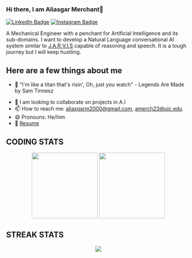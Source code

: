 ### Hi there, I am Aliasgar Merchant👋

[![LinkedIn Badge](https://img.shields.io/badge/LinkedIn-0077B5?style=flat-square&logo=linkedin&logoColor=white)](https://linkedin.com/in/aliasgar-merchant)
[![Instagram Badge](https://img.shields.io/badge/Instagram-E4405F?style=flat-square&logo=instagram&logoColor=white)](https://instagram.com/_aliasgar007_/)

A Mechanical Engineer with a penchant for Artificial Intelligence and its sub-domains. I want to develop a Natural Language conversational AI system similar to [J.A.R.V.I.S](https://marvelcinematicuniverse.fandom.com/wiki/J.A.R.V.I.S.) capable of reasoning and speech. It is a tough journey but I will keep hustling.

## Here are a few things about me
- 🤘 "I'm like a titan that's risin',
Oh, just you watch" - Legends Are Made by Sam Tinnesz
<!-- - 🔭 I am currently developing a website titled "Introduction to Reinforcement Learning". -->
- 👯 I am looking to collaborate on projects in A.I
- 📫 How to reach me: aliasgarm2000@gmail.com, amerch23@uic.edu
- 😄 Pronouns: He/him
- 📝 [Resume](https://drive.google.com/file/d/1GZJ-UcinslX5tDUE21wdb4tzEH40fgZh/view?usp=sharing)

## CODING STATS
<p align = "center">
  <img height="180em" src="https://github-readme-stats.vercel.app/api?username=aliasgar-m&show_icons=true&hide_border=true&&count_private=true&include_all_commits=true&theme=gotham" />
  <img height="180em" src="https://github-readme-stats.vercel.app/api/top-langs/?username=aliasgar-m&show_icons=true&hide_border=true&layout=compact&langs_count=8&theme=gotham"/>
</p>

## STREAK STATS
<p align = "center">
    <img src="https://github-readme-streak-stats.herokuapp.com/?user=aliasgar-m&theme=gotham">
</p>


